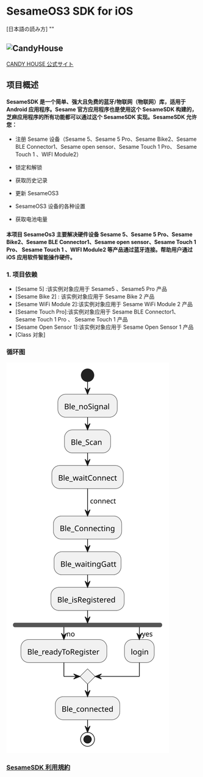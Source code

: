 # SesameOS3 SDK for iOS

[日本語の読み方] ""

## ![CandyHouse](https://jp.candyhouse.co/cdn/shop/files/3_eea4302e-b1ab-435d-8112-f97d85d5eda2.png?v=1682502225&width=18)

[CANDY HOUSE 公式サイト](https://jp.candyhouse.co/)

## 项目概述

#### SesameSDK 是一个简单、强大且免费的蓝牙/物联网（物联网）库，适用于 Android 应用程序。Sesame 官方应用程序也是使用这个 SesameSDK 构建的，芝麻应用程序的所有功能都可以通过这个 SesameSDK 实现。SesameSDK 允许您：

- 注册 Sesame 设备（Sesame 5、Sesame 5 Pro、Sesame Bike2、Sesame BLE Connector1、Sesame open sensor、Sesame Touch 1 Pro、 Sesame Touch 1 、WIFI Module2）
- 锁定和解锁

- 获取历史记录
- 更新 SesameOS3
- SesameOS3 设备的各种设置
- 获取电池电量

#### 本项目 SesameOs3 主要解决硬件设备 Sesame 5、Sesame 5 Pro、Sesame Bike2、Sesame BLE Connector1、Sesame open sensor、Sesame Touch 1 Pro、 Sesame Touch 1 、WIFI Module2 等产品通过蓝牙连接。帮助用户通过 iOS 应用软件智能操作硬件。

### 1. 项目依赖

- [Sesame 5] :该实例对象应用于 Sesame5 、Sesame5 Pro 产品
- [Sesame Bike 2] : 该实例对象应用于 Sesame Bike 2 产品
- [Sesame WiFi Module 2]:该实例对象应用于 Sesame WiFi Module 2 产品
- [Sesame Touch Pro]:该实例对象应用于 Sesame BLE Connector1、 Sesame Touch 1 Pro 、 Sesame Touch 1 产品
- [Sesame Open Sensor 1]:该实例对象应用于 Sesame Open Sensor 1 产品
- [Class 对象]

### 循环图

![BleConnect](./doc/ref/BleConnect.svg)

### [SesameSDK 利用規約](https://jp.candyhouse.co/pages/sesamesdk%E5%88%A9%E7%94%A8%E8%A6%8F%E7%B4%84)
